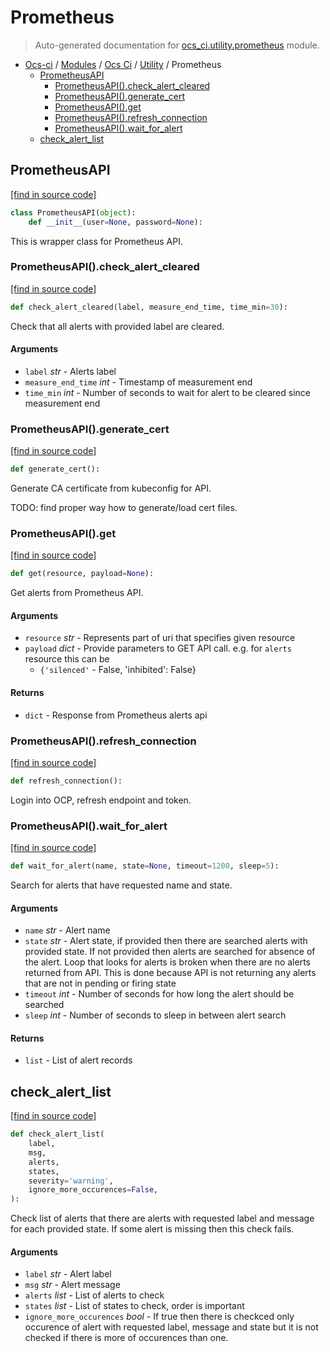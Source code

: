 # Prometheus

> Auto-generated documentation for [ocs_ci.utility.prometheus](https://github.com/gklein/ocs-ci/blob/master/ocs_ci/utility/prometheus.py) module.

- [Ocs-ci](../../README.md#ocs-ci) / [Modules](../../MODULES.md#ocs-ci-modules) / [Ocs Ci](../index.md#ocs-ci) / [Utility](index.md#utility) / Prometheus
    - [PrometheusAPI](#prometheusapi)
        - [PrometheusAPI().check_alert_cleared](#prometheusapicheck_alert_cleared)
        - [PrometheusAPI().generate_cert](#prometheusapigenerate_cert)
        - [PrometheusAPI().get](#prometheusapiget)
        - [PrometheusAPI().refresh_connection](#prometheusapirefresh_connection)
        - [PrometheusAPI().wait_for_alert](#prometheusapiwait_for_alert)
    - [check_alert_list](#check_alert_list)

## PrometheusAPI

[[find in source code]](https://github.com/gklein/ocs-ci/blob/master/ocs_ci/utility/prometheus.py#L78)

```python
class PrometheusAPI(object):
    def __init__(user=None, password=None):
```

This is wrapper class for Prometheus API.

### PrometheusAPI().check_alert_cleared

[[find in source code]](https://github.com/gklein/ocs-ci/blob/master/ocs_ci/utility/prometheus.py#L233)

```python
def check_alert_cleared(label, measure_end_time, time_min=30):
```

Check that all alerts with provided label are cleared.

#### Arguments

- `label` *str* - Alerts label
- `measure_end_time` *int* - Timestamp of measurement end
- `time_min` *int* - Number of seconds to wait for alert to be cleared
    since measurement end

### PrometheusAPI().generate_cert

[[find in source code]](https://github.com/gklein/ocs-ci/blob/master/ocs_ci/utility/prometheus.py#L123)

```python
def generate_cert():
```

Generate CA certificate from kubeconfig for API.

TODO: find proper way how to generate/load cert files.

### PrometheusAPI().get

[[find in source code]](https://github.com/gklein/ocs-ci/blob/master/ocs_ci/utility/prometheus.py#L145)

```python
def get(resource, payload=None):
```

Get alerts from Prometheus API.

#### Arguments

- `resource` *str* - Represents part of uri that specifies given
    resource
- `payload` *dict* - Provide parameters to GET API call.
    e.g. for `alerts` resource this can be
    - `{'silenced'` - False, 'inhibited': False}

#### Returns

- `dict` - Response from Prometheus alerts api

### PrometheusAPI().refresh_connection

[[find in source code]](https://github.com/gklein/ocs-ci/blob/master/ocs_ci/utility/prometheus.py#L108)

```python
def refresh_connection():
```

Login into OCP, refresh endpoint and token.

### PrometheusAPI().wait_for_alert

[[find in source code]](https://github.com/gklein/ocs-ci/blob/master/ocs_ci/utility/prometheus.py#L175)

```python
def wait_for_alert(name, state=None, timeout=1200, sleep=5):
```

Search for alerts that have requested name and state.

#### Arguments

- `name` *str* - Alert name
- `state` *str* - Alert state, if provided then there are searched
    alerts with provided state. If not provided then alerts are
    searched for absence of the alert. Loop that looks for alerts
    is broken when there are no alerts returned from API. This
    is done because API is not returning any alerts that are not
    in pending or firing state
- `timeout` *int* - Number of seconds for how long the alert should
    be searched
- `sleep` *int* - Number of seconds to sleep in between alert search

#### Returns

- `list` - List of alert records

## check_alert_list

[[find in source code]](https://github.com/gklein/ocs-ci/blob/master/ocs_ci/utility/prometheus.py#L16)

```python
def check_alert_list(
    label,
    msg,
    alerts,
    states,
    severity='warning',
    ignore_more_occurences=False,
):
```

Check list of alerts that there are alerts with requested label and
message for each provided state. If some alert is missing then this check
fails.

#### Arguments

- `label` *str* - Alert label
- `msg` *str* - Alert message
- `alerts` *list* - List of alerts to check
- `states` *list* - List of states to check, order is important
- `ignore_more_occurences` *bool* - If true then there is checkced only
    occurence of alert with requested label, message and state but
    it is not checked if there is more of occurences than one.
